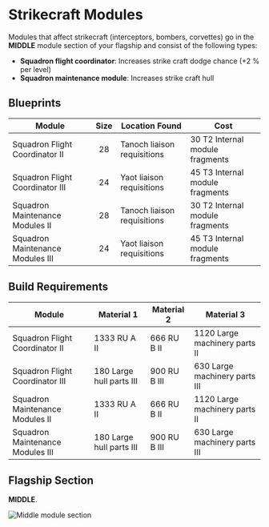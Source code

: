 # Strikecraft Modules

Modules that affect strikecraft (interceptors, bombers, corvettes) go in the
**MIDDLE** module section of your flagship and consist of the following types:

* **Squadron flight coordinator**: Increases strike craft dodge chance (+2 % per
  level)
* **Squadron maintenance module**: Increases strike craft hull

## Blueprints

| Module                         |Size |Location Found             | Cost                          |
|--------------------------------|:---:|---------------------------|-------------------------------|
|Squadron Flight Coordinator II  | 28  |Tanoch liaison requisitions|30 T2 Internal module fragments|
|Squadron Flight Coordinator III | 24  |Yaot liaison requisitions  |45 T3 Internal module fragments|
|Squadron Maintenance Modules II | 28  |Tanoch liaison requisitions|30 T2 Internal module fragments|
|Squadron Maintenance Modules III| 24  |Yaot liaison requisitions  |45 T3 Internal module fragments|

## Build Requirements

|Module                          |Material 1               |Material 2    |Material 3                    |
|--------------------------------|-------------------------|--------------|------------------------------|
|Squadron Flight Coordinator II  |1333 RU A II             |666 RU B II   |1120 Large machinery parts II |
|Squadron Flight Coordinator III |180 Large hull parts III |900 RU B III  |630 Large machinery parts III |
|Squadron Maintenance Modules II |1333 RU A II             |666 RU B II   |1120 Large machinery parts II |
|Squadron Maintenance Modules III|180 Large hull parts III |900 RU B III  |630 Large machinery parts III |

## Flagship Section

**MIDDLE**.

![Middle module section](/img/modules/module-section-middle.png)
